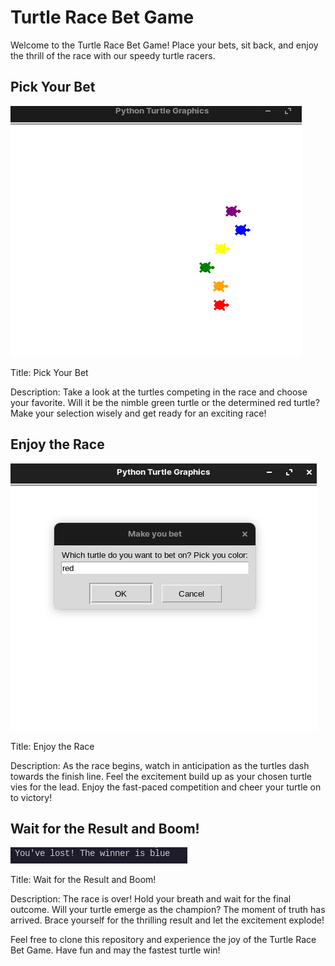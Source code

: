 # Turtle Race Bet Game

Welcome to the Turtle Race Bet Game! Place your bets, sit back, and enjoy the thrill of the race with our speedy turtle racers.

## Pick Your Bet
![turtle1](turtle1.png)

Title: Pick Your Bet

Description: Take a look at the turtles competing in the race and choose your favorite. Will it be the nimble green turtle or the determined red turtle? Make your selection wisely and get ready for an exciting race!

## Enjoy the Race
![turtle2](turtle2.png)

Title: Enjoy the Race

Description: As the race begins, watch in anticipation as the turtles dash towards the finish line. Feel the excitement build up as your chosen turtle vies for the lead. Enjoy the fast-paced competition and cheer your turtle on to victory!

## Wait for the Result and Boom!
![result](result.png)

Title: Wait for the Result and Boom!

Description: The race is over! Hold your breath and wait for the final outcome. Will your turtle emerge as the champion? The moment of truth has arrived. Brace yourself for the thrilling result and let the excitement explode!

Feel free to clone this repository and experience the joy of the Turtle Race Bet Game. Have fun and may the fastest turtle win!
